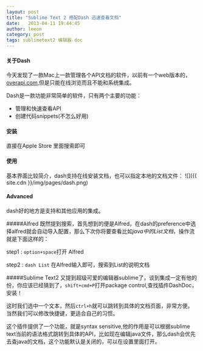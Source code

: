 ```yaml
---
layout: post
title: "Sublime Text 2 搭配Dash 迅速查看文档"
date:   2013-04-11 19:44:45
author: leeon
category: post
tags: sublimetext2 编辑器 doc
---
```

#### 关于Dash

今天发现了一款Mac上一款管理各个API文档的软件，以前有一个web版本的，[overapi.com](http://overapi.com/),但是只能在线浏览而且不能和系统集成。
<!-- break -->
Dash是一款功能非常简单的软件，只有两个主要的功能：

+ 管理和快速查看API
+ 创建代码snippets(不怎么好用)


#### 安装

直接在Apple Store 里面搜索即可


#### 使用
基本界面比较简介，dash支持在线安装文档，也可以指定本地的文档文件：
![]({{ site.cdn }}/img/pages/dash.png)

#### Advanced
dash好的地方是支持和其他应用的集成。

#####Alfred
既然提到搜索，首先想到的便是Alfred，在dash的preference中选择alfred就会自动导入配置，那么下次你将要查看比如*java中的List文档*，操作流就是下面这样的：

step1 : `option+space`打开 Alfred

step2 : `dash List` 在Alfred输入即可，搜索到List的说明文档



#####Sublime Text2
又提到超级可爱的编辑器sublime了，谈到集成一定有他的份，你应该已经猜到了，`shift+cmd+P`打开package control,查找插件DashDoc，安装！

这时我们选中一个文本，然后`ctrl+h`就可以跳转到具体的文档页面，非常方便。当然我们可以修改快捷键，更适合自己的习惯。

这个插件提供了一个功能，就是syntax sensitive,他的作用是可以根据sublime text当前的语法格式跳转到具体的API，比如现在编辑java文件，那么dash会优先去查java的文档，这个功能默认是关闭的，可以在设置里面打开。


